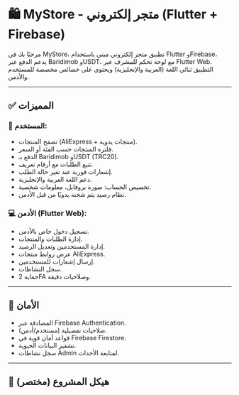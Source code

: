 # 🛍️ MyStore - متجر إلكتروني (Flutter + Firebase)

مرحبًا بك في MyStore، تطبيق متجر إلكتروني مبني باستخدام Flutter وFirebase، يدعم الدفع عبر Baridimob وUSDT، مع لوحة تحكم للمشرف عبر Flutter Web. التطبيق ثنائي اللغة (العربية والإنجليزية) ويحتوي على خصائص مخصصة للمستخدم والأدمن.

---

## ✅ المميزات

### 📱 المستخدم:
- تصفح المنتجات (AliExpress + منتجات يدوية).
- فلترة المنتجات حسب الفئة أو السعر.
- الدفع بـ Baridimob وUSDT (TRC20).
- تتبع الطلبات مع أرقام تعريف.
- إشعارات فورية عند تغير حالة الطلب.
- دعم اللغة العربية والإنجليزية.
- تخصيص الحساب: صورة بروفايل، معلومات شخصية.
- نظام رصيد يتم شحنه يدويًا من قبل الأدمن.

### 💻 الأدمن (Flutter Web):
- تسجيل دخول خاص بالأدمن.
- إدارة الطلبات والمنتجات.
- إدارة المستخدمين وتعديل الرصيد.
- عرض روابط منتجات AliExpress.
- إرسال إشعارات للمستخدمين.
- سجل النشاطات.
- حماية 2FA وصلاحيات دقيقة.

---

## 🔐 الأمان
- المصادقة عبر Firebase Authentication.
- صلاحيات تفصيلية (مستخدم/أدمن).
- قواعد أمان قوية في Firebase Firestore.
- تشفير البيانات الحيوية.
- سجل نشاطات Admin لمتابعة الأحداث.

---

## 📁 هيكل المشروع (مختصر)
